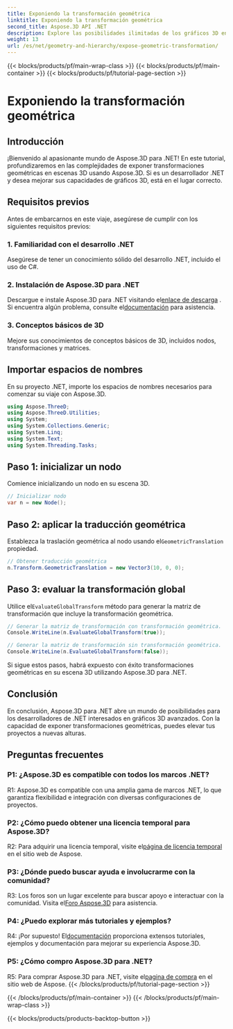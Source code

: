 ```yaml
---
title: Exponiendo la transformación geométrica
linktitle: Exponiendo la transformación geométrica
second_title: Aspose.3D API .NET
description: Explore las posibilidades ilimitadas de los gráficos 3D en .NET con Aspose.3D. Descubre transformaciones geométricas sin esfuerzo.
weight: 13
url: /es/net/geometry-and-hierarchy/expose-geometric-transformation/
---
```


{{< blocks/products/pf/main-wrap-class >}}
{{< blocks/products/pf/main-container >}}
{{< blocks/products/pf/tutorial-page-section >}}

# Exponiendo la transformación geométrica

## Introducción

¡Bienvenido al apasionante mundo de Aspose.3D para .NET! En este tutorial, profundizaremos en las complejidades de exponer transformaciones geométricas en escenas 3D usando Aspose.3D. Si es un desarrollador .NET y desea mejorar sus capacidades de gráficos 3D, está en el lugar correcto.

## Requisitos previos

Antes de embarcarnos en este viaje, asegúrese de cumplir con los siguientes requisitos previos:

### 1. Familiaridad con el desarrollo .NET

Asegúrese de tener un conocimiento sólido del desarrollo .NET, incluido el uso de C#.

### 2. Instalación de Aspose.3D para .NET

 Descargue e instale Aspose.3D para .NET visitando el[enlace de descarga](https://releases.aspose.com/3d/net/) . Si encuentra algún problema, consulte el[documentación](https://reference.aspose.com/3d/net/) para asistencia.

### 3. Conceptos básicos de 3D

Mejore sus conocimientos de conceptos básicos de 3D, incluidos nodos, transformaciones y matrices.

## Importar espacios de nombres

En su proyecto .NET, importe los espacios de nombres necesarios para comenzar su viaje con Aspose.3D.

```csharp
using Aspose.ThreeD;
using Aspose.ThreeD.Utilities;
using System;
using System.Collections.Generic;
using System.Linq;
using System.Text;
using System.Threading.Tasks;
```

## Paso 1: inicializar un nodo

Comience inicializando un nodo en su escena 3D.

```csharp
// Inicializar nodo
var n = new Node();
```

## Paso 2: aplicar la traducción geométrica

 Establezca la traslación geométrica al nodo usando el`GeometricTranslation` propiedad.

```csharp
// Obtener traducción geométrica
n.Transform.GeometricTranslation = new Vector3(10, 0, 0);
```

## Paso 3: evaluar la transformación global

 Utilice el`EvaluateGlobalTransform` método para generar la matriz de transformación que incluye la transformación geométrica.

```csharp
// Generar la matriz de transformación con transformación geométrica.
Console.WriteLine(n.EvaluateGlobalTransform(true));

// Generar la matriz de transformación sin transformación geométrica.
Console.WriteLine(n.EvaluateGlobalTransform(false));
```

Si sigue estos pasos, habrá expuesto con éxito transformaciones geométricas en su escena 3D utilizando Aspose.3D para .NET.

## Conclusión

En conclusión, Aspose.3D para .NET abre un mundo de posibilidades para los desarrolladores de .NET interesados en gráficos 3D avanzados. Con la capacidad de exponer transformaciones geométricas, puedes elevar tus proyectos a nuevas alturas.

## Preguntas frecuentes

### P1: ¿Aspose.3D es compatible con todos los marcos .NET?

R1: Aspose.3D es compatible con una amplia gama de marcos .NET, lo que garantiza flexibilidad e integración con diversas configuraciones de proyectos.

### P2: ¿Cómo puedo obtener una licencia temporal para Aspose.3D?

 R2: Para adquirir una licencia temporal, visite el[página de licencia temporal](https://purchase.aspose.com/temporary-license/) en el sitio web de Aspose.

### P3: ¿Dónde puedo buscar ayuda e involucrarme con la comunidad?

 R3: Los foros son un lugar excelente para buscar apoyo e interactuar con la comunidad. Visita el[Foro Aspose.3D](https://forum.aspose.com/c/3d/18) para asistencia.

### P4: ¿Puedo explorar más tutoriales y ejemplos?

 R4: ¡Por supuesto! El[documentación](https://reference.aspose.com/3d/net/) proporciona extensos tutoriales, ejemplos y documentación para mejorar su experiencia Aspose.3D.

### P5: ¿Cómo compro Aspose.3D para .NET?

 R5: Para comprar Aspose.3D para .NET, visite el[pagina de compra](https://purchase.aspose.com/buy) en el sitio web de Aspose.
{{< /blocks/products/pf/tutorial-page-section >}}

{{< /blocks/products/pf/main-container >}}
{{< /blocks/products/pf/main-wrap-class >}}

{{< blocks/products/products-backtop-button >}}
